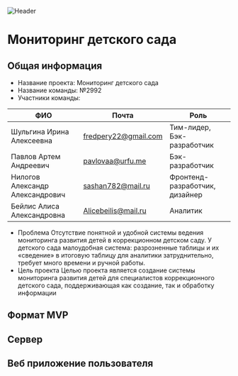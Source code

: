 ![Header](https://github.com/YungIra/pictures/blob/main/logo-sait.ico)
# Мониторинг детского сада
## Общая информация
* Название проекта: Мониторинг детского сада
* Название команды: №2992
* Участники команды:

| ФИО | Почта | Роль |
| ------------- | ------------- | ------------- | 
| Шульгина Ирина Алексеевна | fredpery22@gmail.com | Тим-лидер, Бэк-разработчик |
| Павлов Артем Андреевич | pavlovaa@urfu.me | Бэк-разработчик |
| Нилогов Александр Александрович | sashan782@mail.ru| Фронтенд-разработчик, дизайнер |
| Бейлис Алиса Александровна | Alicebeilis@mail.ru | Аналитик |

* Проблема
Отсутствие понятной и удобной системы ведения мониторинга развития детей в коррекционном детском саду. У детского сада малоудобная система: разрозненные таблицы и их «сведение» в итоговую таблицу для аналитики затруднительно, требует много времени и ручной работы.
* Цель проекта 
Целью проекта является создание системы мониторинга развития детей для специалистов коррекционного детского сада, поддерживающая как создание, так и обработку информации

## Формат MVP
## Сервер
## Веб приложение пользователя
